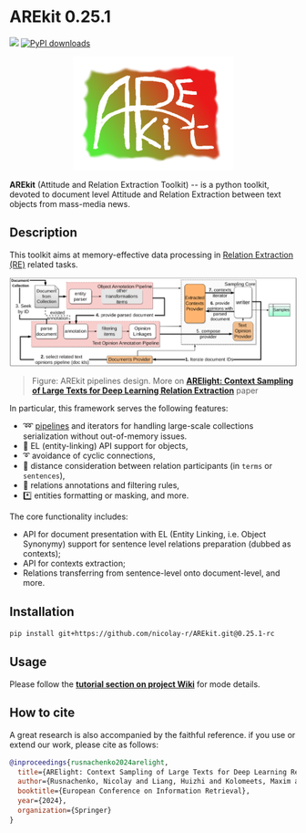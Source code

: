 # AREkit 0.25.1

![](https://img.shields.io/badge/Python-3.9+-brightgreen.svg)
[![PyPI downloads](https://img.shields.io/pypi/dm/arekit.svg)](https://pypistats.org/packages/arekit)


<p align="center">
    <img src="logo.png"/>
</p>

**AREkit** (Attitude and Relation Extraction Toolkit) --
is a python toolkit, devoted to document level Attitude and Relation Extraction between text objects from mass-media news. 

## Description


This toolkit aims at memory-effective data processing in [Relation Extraction (RE)](https://nlpprogress.com/english/relationship_extraction.html) related tasks.

<p align="center">
    <img src="docs/arekit-pipeline-concept.png"/>
</p>

> Figure: AREkit pipelines design. More on 
> **[ARElight: Context Sampling of Large Texts for Deep Learning Relation Extraction](https://link.springer.com/chapter/10.1007/978-3-031-56069-9_23)** paper

In particular, this framework serves the following features: 
* ➿ [pipelines](https://github.com/nicolay-r/AREkit/wiki/Pipelines:-Text-Opinion-Annotation) and iterators for handling large-scale collections serialization without out-of-memory issues.
* 🔗 EL (entity-linking) API support for objects, 
* ➰ avoidance of cyclic connections,
* :straight_ruler: distance consideration between relation participants (in `terms` or `sentences`),
* 📑 relations annotations and filtering rules,
* *️⃣ entities formatting or masking, and more.

The core functionality includes: 
* API for document presentation with EL (Entity Linking, i.e. Object Synonymy) support 
for sentence level relations preparation (dubbed as contexts);
* API for contexts extraction;
* Relations transferring from sentence-level onto document-level, and more.

## Installation 

```bash
pip install git+https://github.com/nicolay-r/AREkit.git@0.25.1-rc
```

## Usage

Please follow the **[tutorial section on project Wiki](https://github.com/nicolay-r/AREkit/wiki/Tutorials)** for mode details.

## How to cite
A great research is also accompanied by the faithful reference. 
if you use or extend our work, please cite as follows:

```bibtex
@inproceedings{rusnachenko2024arelight,
  title={ARElight: Context Sampling of Large Texts for Deep Learning Relation Extraction},
  author={Rusnachenko, Nicolay and Liang, Huizhi and Kolomeets, Maxim and Shi, Lei},
  booktitle={European Conference on Information Retrieval},
  year={2024},
  organization={Springer}
}
```
